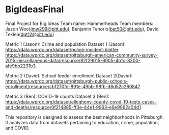 # BigIdeasFinal
Final Project for Big Ideas
Team name: Hammerheads
Team members: Jason Woo(jmw299@pitt.edu), Benjamin Tenorio(bet50@pitt.edu), David Teklea(dgt12@pitt.edu)

Metric 1 (Jason): Crime and population
Dataset 1 (Jason): 
https://data.wprdc.org/dataset/police-incident-blotter 
https://data.wprdc.org/dataset/pittsburgh-american-community-survey-2015-miscellaneous-data/resource/82f29015-6905-4b1c-8300-afe9bb2231b3 

Metric 2 (David): School feeder enrollment
Dataset 2(David):  
https://data.wprdc.org/dataset/pittsburgh-public-schools-enrollment/resource/cbf270fd-891e-49bb-98fb-d6d52c260847  

Metric 3 (Ben): COVID-19 counts
Dataset 3 (Ben): https://data.wprdc.org/dataset/allegheny-county-covid-19-tests-cases-and-deaths/resource/0f214885-ff3e-44e1-9963-e9e9062a04d1  

This repository is designed to assess the best neighborhoods in Pittsburgh. It analyzes data from datasets pertaining to education, crime, population, and COVID.
